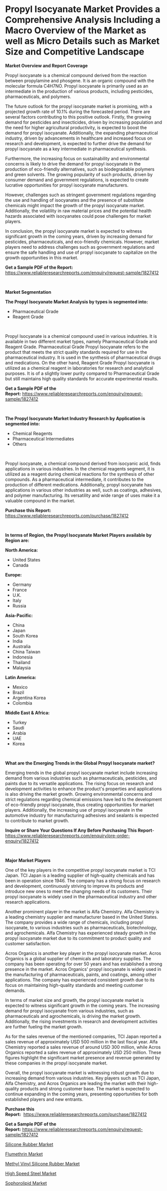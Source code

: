 <p><h1>Propyl Isocyanate Market Provides a Comprehensive Analysis Including a Macro Overview of the Market as well as Micro Details such as Market Size and Competitive Landscape</h1></p><p><strong>Market Overview and Report Coverage</strong></p>
<p><p>Propyl isocyanate is a chemical compound derived from the reaction between propylamine and phosgene. It is an organic compound with the molecular formula C4H7NO. Propyl isocyanate is primarily used as an intermediate in the production of various products, including pesticides, pharmaceuticals, and polymers.</p><p>The future outlook for the propyl isocyanate market is promising, with a projected growth rate of 10.1% during the forecasted period. There are several factors contributing to this positive outlook. Firstly, the growing demand for pesticides and insecticides, driven by increasing population and the need for higher agricultural productivity, is expected to boost the demand for propyl isocyanate. Additionally, the expanding pharmaceutical industry, driven by advancements in healthcare and increased focus on research and development, is expected to further drive the demand for propyl isocyanate as a key intermediate in pharmaceutical synthesis.</p><p>Furthermore, the increasing focus on sustainability and environmental concerns is likely to drive the demand for propyl isocyanate in the production of eco-friendly alternatives, such as biodegradable polymers and green solvents. The growing popularity of such products, driven by consumer demand and government regulations, is expected to create lucrative opportunities for propyl isocyanate manufacturers.</p><p>However, challenges such as stringent government regulations regarding the use and handling of isocyanates and the presence of substitute chemicals might impact the growth of the propyl isocyanate market. Additionally, the volatility in raw material prices and the potential health hazards associated with isocyanates could pose challenges for market players.</p><p>In conclusion, the propyl isocyanate market is expected to witness significant growth in the coming years, driven by increasing demand for pesticides, pharmaceuticals, and eco-friendly chemicals. However, market players need to address challenges such as government regulations and ensure the safe handling and use of propyl isocyanate to capitalize on the growth opportunities in this market.</p></p>
<p><strong>Get a Sample PDF of the Report:</strong> <a href="https://www.reliableresearchreports.com/enquiry/request-sample/1827412">https://www.reliableresearchreports.com/enquiry/request-sample/1827412</a></p>
<p>&nbsp;</p>
<p><strong>Market Segmentation</strong></p>
<p><strong>The Propyl Isocyanate Market Analysis by types is segmented into:</strong></p>
<p><ul><li>Pharmaceutical Grade</li><li>Reagent Grade</li></ul></p>
<p>&nbsp;</p>
<p><p>Propyl Isocyanate is a chemical compound used in various industries. It is available in two different market types, namely Pharmaceutical Grade and Reagent Grade. Pharmaceutical Grade Propyl Isocyanate refers to the product that meets the strict quality standards required for use in the pharmaceutical industry. It is used in the synthesis of pharmaceutical drugs and medications. On the other hand, Reagent Grade Propyl Isocyanate is utilized as a chemical reagent in laboratories for research and analytical purposes. It is of a slightly lower purity compared to Pharmaceutical Grade but still maintains high quality standards for accurate experimental results.</p></p>
<p><strong>Get a Sample PDF of the Report:</strong>&nbsp;<a href="https://www.reliableresearchreports.com/enquiry/request-sample/1827412">https://www.reliableresearchreports.com/enquiry/request-sample/1827412</a></p>
<p>&nbsp;</p>
<p><strong>The Propyl Isocyanate Market Industry Research by Application is segmented into:</strong></p>
<p><ul><li>Chemical Reagents</li><li>Pharmaceutical Intermediates</li><li>Others</li></ul></p>
<p>&nbsp;</p>
<p><p>Propyl isocyanate, a chemical compound derived from isocyanic acid, finds applications in various industries. In the chemical reagents segment, it is utilized as a reagent during chemical reactions for the synthesis of other compounds. As a pharmaceutical intermediate, it contributes to the production of different medications. Additionally, propyl isocyanate has applications in various other industries as well, such as coatings, adhesives, and polymer manufacturing. Its versatility and wide range of uses make it a valuable compound in the market.</p></p>
<p><strong>Purchase this Report:</strong>&nbsp; <a href="https://www.reliableresearchreports.com/purchase/1827412">https://www.reliableresearchreports.com/purchase/1827412</a></p>
<p>&nbsp;</p>
<p><strong>In terms of Region, the Propyl Isocyanate Market Players available by Region are:</strong></p>
<p>
    <p> <strong> North America: </strong>
        <ul>
            <li>United States</li>
            <li>Canada</li>
        </ul>
        </p> 
    <p> <strong> Europe: </strong>
        <ul>
            <li>Germany</li>
            <li>France</li>
            <li>U.K.</li>
            <li>Italy</li>
            <li>Russia</li>
        </ul>
        </p> 
    <p> <strong> Asia-Pacific: </strong>
        <ul>
            <li>China</li>
            <li>Japan</li>
            <li>South Korea</li>
            <li>India</li>
            <li>Australia</li>
            <li>China Taiwan</li>
            <li>Indonesia</li>
            <li>Thailand</li>
            <li>Malaysia</li>
        </ul>
        </p> 
    <p> <strong> Latin America: </strong>
        <ul>
            <li>Mexico</li>
            <li>Brazil</li>
            <li>Argentina Korea</li>
            <li>Colombia</li>
        </ul>
        </p> 
    <p> <strong> Middle East & Africa: </strong>
        <ul>
            <li>Turkey</li>
            <li>Saudi</li>
            <li>Arabia</li>
            <li>UAE</li>
            <li>Korea</li>
        </ul>
    </p>
    </p>
<p>&nbsp;</p>
<p><strong>What are the Emerging Trends in the Global Propyl Isocyanate market?</strong></p>
<p><p>Emerging trends in the global propyl isocyanate market include increasing demand from various industries such as pharmaceuticals, pesticides, and paints due to its versatile applications. The rising focus on research and development activities to enhance the product's properties and applications is also driving the market growth. Growing environmental concerns and strict regulations regarding chemical emissions have led to the development of eco-friendly propyl isocyanate, thus creating opportunities for market players. Additionally, the increasing use of propyl isocyanate in the automotive industry for manufacturing adhesives and sealants is expected to contribute to market growth.</p></p>
<p><strong>Inquire or Share Your Questions If Any Before Purchasing This Report</strong>- <a href="https://www.reliableresearchreports.com/enquiry/pre-order-enquiry/1827412">https://www.reliableresearchreports.com/enquiry/pre-order-enquiry/1827412</a></p>
<p>&nbsp;</p>
<p><strong>Major Market Players</strong></p>
<p><p>One of the key players in the competitive propyl isocyanate market is TCI Japan. TCI Japan is a leading supplier of high-quality chemicals and has been in operation since 1946. The company has a strong focus on research and development, continuously striving to improve its products and introduce new ones to meet the changing needs of its customers. Their propyl isocyanate is widely used in the pharmaceutical industry and other research applications.</p><p>Another prominent player in the market is Alfa Chemistry. Alfa Chemistry is a leading chemistry supplier and manufacturer based in the United States. The company provides a wide range of chemicals, including propyl isocyanate, to various industries such as pharmaceuticals, biotechnology, and agrochemicals. Alfa Chemistry has experienced steady growth in the propyl isocyanate market due to its commitment to product quality and customer satisfaction.</p><p>Acros Organics is another key player in the propyl isocyanate market. Acros Organics is a global supplier of chemicals and laboratory supplies. The company has been operating for over 50 years and has established a strong presence in the market. Acros Organics' propyl isocyanate is widely used in the manufacturing of pharmaceuticals, paints, and coatings, among other applications. The company has experienced consistent growth due to its focus on maintaining high-quality standards and meeting customer demands.</p><p>In terms of market size and growth, the propyl isocyanate market is expected to witness significant growth in the coming years. The increasing demand for propyl isocyanate from various industries, such as pharmaceuticals and agrochemicals, is driving the market growth. Additionally, the rising investments in research and development activities are further fueling the market growth.</p><p>As for the sales revenue of the mentioned companies, TCI Japan reported a sales revenue of approximately USD 500 million in the last fiscal year. Alfa Chemistry reported a sales revenue of around USD 300 million, while Acros Organics reported a sales revenue of approximately USD 250 million. These figures highlight the significant market presence and revenue generated by these companies in the propyl isocyanate market.</p><p>Overall, the propyl isocyanate market is witnessing robust growth due to increasing demand from various industries. Key players such as TCI Japan, Alfa Chemistry, and Acros Organics are leading the market with their high-quality products and strong customer base. The market is expected to continue expanding in the coming years, presenting opportunities for both established players and new entrants.</p></p>
<p><strong>Purchase this Report:</strong>&nbsp;&nbsp;<a href="https://www.reliableresearchreports.com/purchase/1827412">https://www.reliableresearchreports.com/purchase/1827412</a></p>
<p></p>
<p><strong>Get a Sample PDF of the Report:</strong>&nbsp;<a href="https://www.reliableresearchreports.com/enquiry/request-sample/1827412">https://www.reliableresearchreports.com/enquiry/request-sample/1827412</a></p>
<p><p><a href="https://github.com/tamvrosiya/Market-Research-Report-List-1/blob/main/silicone-rubber-market.md">Silicone Rubber Market</a></p><p><a href="https://github.com/Paul14Anderson63/Market-Research-Report-List-1/blob/main/flumethrin-market.md">Flumethrin Market</a></p><p><a href="https://github.com/dringals/Market-Research-Report-List-1/blob/main/methyl-vinyl-silicone-rubber-market.md">Methyl Vinyl Silicone Rubber Market</a></p><p><a href="https://github.com/gaydyna/Market-Research-Report-List-1/blob/main/high-speed-steel-market.md">High Speed Steel Market</a></p><p><a href="https://github.com/amonskiyk/Market-Research-Report-List-1/blob/main/sophorolipid-market.md">Sophorolipid Market</a></p></p>